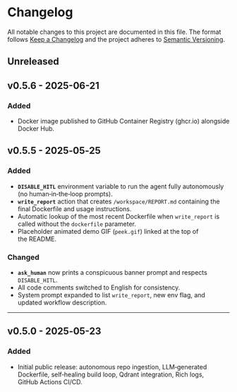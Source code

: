# Changelog


All notable changes to this project are documented in this file. The format follows [Keep a Changelog](https://keepachangelog.com/en/1.1.0/) and the project adheres to [Semantic Versioning](https://semver.org/spec/v2.0.0.html).

## Unreleased

## v0.5.6 - 2025-06-21

### Added

* Docker image published to GitHub Container Registry (ghcr.io) alongside Docker Hub.

## v0.5.5 - 2025‑05‑25

### Added

* **`DISABLE_HITL`** environment variable to run the agent fully autonomously (no human‑in‑the‑loop prompts).
* **`write_report`** action that creates `/workspace/REPORT.md` containing the final Dockerfile and usage instructions.
* Automatic lookup of the most recent Dockerfile when `write_report` is called without the `dockerfile` parameter.
* Placeholder animated demo GIF (`peek.gif`) linked at the top of the README.

### Changed

* **`ask_human`** now prints a conspicuous banner prompt and respects `DISABLE_HITL`.
* All code comments switched to English for consistency.
* System prompt expanded to list `write_report`, new env flag, and updated workflow description.

---

## v0.5.0 - 2025‑05-23

### Added

* Initial public release: autonomous repo ingestion, LLM‑generated Dockerfile, self‑healing build loop, Qdrant integration, Rich logs, GitHub Actions CI/CD.
